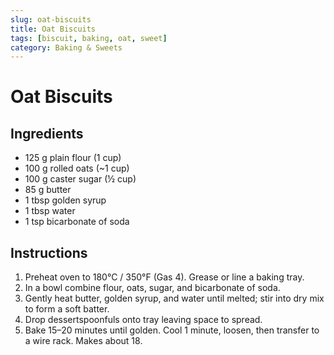 ```yaml
---
slug: oat-biscuits
title: Oat Biscuits
tags: [biscuit, baking, oat, sweet]
category: Baking & Sweets
---
```


# Oat Biscuits

## Ingredients

- 125 g plain flour (1 cup)
- 100 g rolled oats (~1 cup)
- 100 g caster sugar (½ cup)
- 85 g butter
- 1 tbsp golden syrup
- 1 tbsp water
- 1 tsp bicarbonate of soda

## Instructions

1. Preheat oven to 180°C / 350°F (Gas 4). Grease or line a baking tray.
2. In a bowl combine flour, oats, sugar, and bicarbonate of soda.
3. Gently heat butter, golden syrup, and water until melted; stir into dry mix to form a soft batter.
4. Drop dessertspoonfuls onto tray leaving space to spread.
5. Bake 15–20 minutes until golden. Cool 1 minute, loosen, then transfer to a wire rack. Makes about 18.
